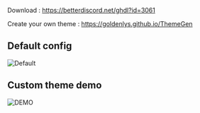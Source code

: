 Download : https://betterdiscord.net/ghdl?id=3061

Create your own theme : https://goldenlys.github.io/ThemeGen

## Default config
![Default](https://cdn.discordapp.com/attachments/698171927839244329/705813266869387264/unknown.png)

## Custom theme demo
![DEMO](https://cdn.discordapp.com/attachments/698171927839244329/705812426586718218/unknown.png)
